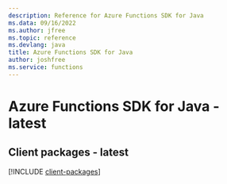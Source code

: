 ```yaml
---
description: Reference for Azure Functions SDK for Java
ms.data: 09/16/2022
ms.author: jfree
ms.topic: reference
ms.devlang: java
title: Azure Functions SDK for Java
author: joshfree
ms.service: functions
---
```

# Azure Functions SDK for Java - latest

## Client packages - latest
[!INCLUDE [client-packages](functions-client-index.md)]